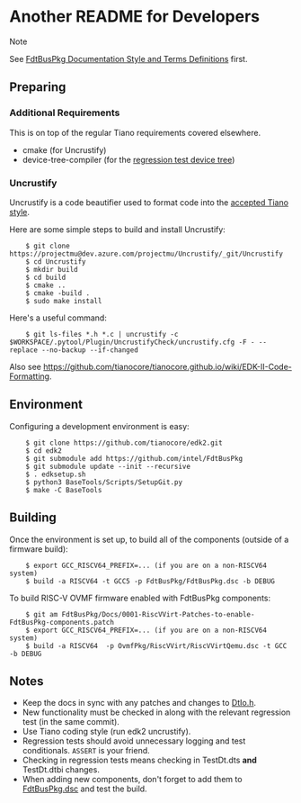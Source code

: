 # Another README for Developers

> [!NOTE]
> See [FdtBusPkg Documentation Style and Terms Definitions](StyleAndTerms.md) first.

## Preparing

### Additional Requirements

This is on top of the regular Tiano requirements covered elsewhere.

- cmake (for Uncrustify)
- device-tree-compiler (for the [regression test device tree](../Drivers/FdtBusDxe/TestDt.dts))

### Uncrustify

Uncrustify is a code beautifier used to format code into the [accepted Tiano style](https://tianocore-docs.github.io/edk2-CCodingStandardsSpecification/draft/).

Here are some simple steps to build and install Uncrustify:

        $ git clone https://projectmu@dev.azure.com/projectmu/Uncrustify/_git/Uncrustify
        $ cd Uncrustify
        $ mkdir build
        $ cd build
        $ cmake ..
        $ cmake -build .
        $ sudo make install

Here's a useful command:

        $ git ls-files *.h *.c | uncrustify -c $WORKSPACE/.pytool/Plugin/UncrustifyCheck/uncrustify.cfg -F - --replace --no-backup --if-changed

Also see https://github.com/tianocore/tianocore.github.io/wiki/EDK-II-Code-Formatting.

## Environment

Configuring a development environment is easy:

        $ git clone https://github.com/tianocore/edk2.git
        $ cd edk2
        $ git submodule add https://github.com/intel/FdtBusPkg
        $ git submodule update --init --recursive
        $ . edksetup.sh
        $ python3 BaseTools/Scripts/SetupGit.py
        $ make -C BaseTools

## Building

Once the environment is set up, to build all of the components (outside of a firmware build):

        $ export GCC_RISCV64_PREFIX=... (if you are on a non-RISCV64 system)
        $ build -a RISCV64 -t GCC5 -p FdtBusPkg/FdtBusPkg.dsc -b DEBUG

To build RISC-V OVMF firmware enabled with FdtBusPkg components:

        $ git am FdtBusPkg/Docs/0001-RiscVVirt-Patches-to-enable-FdtBusPkg-components.patch
        $ export GCC_RISCV64_PREFIX=... (if you are on a non-RISCV64 system)
        $ build -a RISCV64  -p OvmfPkg/RiscVVirt/RiscVVirtQemu.dsc -t GCC -b DEBUG

## Notes

- Keep the docs in sync with any patches and changes to [DtIo.h](../Include/Protocol/DtIo.h).
- New functionality must be checked in along with the relevant regression test (in the same commit).
- Use Tiano coding style (run edk2 uncrustify).
- Regression tests should avoid unnecessary logging and test conditionals. `ASSERT` is your friend.
- Checking in regression tests means checking in TestDt.dts **and** TestDt.dtbi changes.
- When adding new components, don't forget to add them to [FdtBusPkg.dsc](../FdtBusPkg.dsc) and test the build.